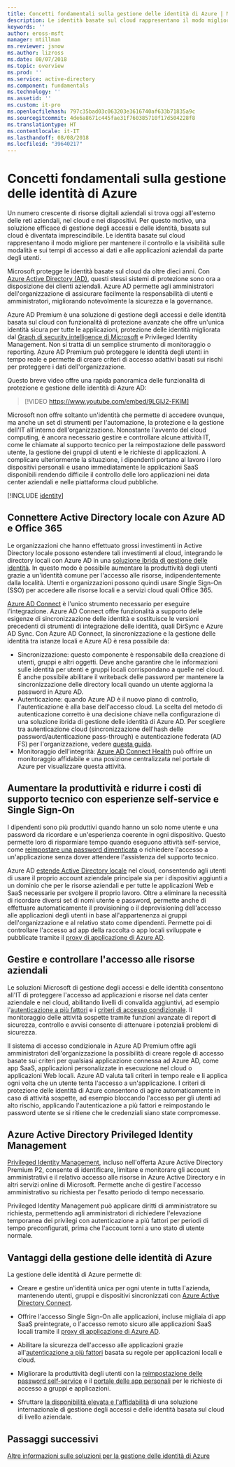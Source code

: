 ```yaml
---
title: Concetti fondamentali sulla gestione delle identità di Azure | Microsoft Docs
description: Le identità basate sul cloud rappresentano il modo migliore per mantenere il controllo e la visibilità sulle modalità e sui tempi di accesso ai dati e alle applicazioni aziendali da parte degli utenti.
keywords: ''
author: eross-msft
manager: mtillman
ms.reviewer: jsnow
ms.author: lizross
ms.date: 08/07/2018
ms.topic: overview
ms.prod: ''
ms.service: active-directory
ms.component: fundamentals
ms.technology: ''
ms.assetid: ''
ms.custom: it-pro
ms.openlocfilehash: 797c35bad03c063203e3616740af633b71835a9c
ms.sourcegitcommit: 4de6a8671c445fae31f760385710f17d504228f8
ms.translationtype: HT
ms.contentlocale: it-IT
ms.lasthandoff: 08/08/2018
ms.locfileid: "39640217"
---
```

# <a name="fundamentals-of-azure-identity-management"></a>Concetti fondamentali sulla gestione delle identità di Azure

Un numero crescente di risorse digitali aziendali si trova oggi all'esterno delle reti aziendali, nel cloud e nei dispositivi. Per questo motivo, una soluzione efficace di gestione degli accessi e delle identità, basata sul cloud è diventata imprescindibile. Le identità basate sul cloud rappresentano il modo migliore per mantenere il controllo e la visibilità sulle modalità e sui tempi di accesso ai dati e alle applicazioni aziendali da parte degli utenti.

Microsoft protegge le identità basate sul cloud da oltre dieci anni. Con [Azure Active Directory (AD)](active-directory-whatis.md), questi stessi sistemi di protezione sono ora a disposizione dei clienti aziendali. Azure AD permette agli amministratori dell'organizzazione di assicurare facilmente la responsabilità di utenti e amministratori, migliorando notevolmente la sicurezza e la governance.

Azure AD Premium è una soluzione di gestione degli accessi e delle identità basata sul cloud con funzionalità di protezione avanzate che offre un'unica identità sicura per tutte le applicazioni, protezione delle identità migliorata dal [Graph di security intelligence di Microsoft](https://www.microsoft.com/en-us/security/intelligence) e Privileged Identity Management. Non si tratta di un semplice strumento di monitoraggio o reporting. Azure AD Premium può proteggere le identità degli utenti in tempo reale e permette di creare criteri di accesso adattivi basati sui rischi per proteggere i dati dell'organizzazione.

Questo breve video offre una rapida panoramica delle funzionalità di protezione e gestione delle identità di Azure AD:
>[!VIDEO https://www.youtube.com/embed/9LGIJ2-FKIM]

Microsoft non offre soltanto un'identità che permette di accedere ovunque, ma anche un set di strumenti per l'automazione, la protezione e la gestione dell'IT all'interno dell'organizzazione. Nonostante l'avvento del cloud computing, è ancora necessario gestire e controllare alcune attività IT, come le chiamate al supporto tecnico per la reimpostazione delle password utente, la gestione dei gruppi di utenti e le richieste di applicazioni. A complicare ulteriormente la situazione, i dipendenti portano al lavoro i loro dispositivi personali e usano immediatamente le applicazioni SaaS disponibili rendendo difficile il controllo delle loro applicazioni nei data center aziendali e nelle piattaforma cloud pubbliche.

[!INCLUDE [identity](../../../includes/azure-ad-licenses.md)]

## <a name="connect-on-premises-active-directory-with-azure-ad-and-office-365"></a>Connettere Active Directory locale con Azure AD e Office 365
Le organizzazioni che hanno effettuato grossi investimenti in Active Directory locale possono estendere tali investimenti al cloud, integrando le directory locali con Azure AD in una [soluzione ibrida di gestione delle identità](https://aka.ms/aadframework). In questo modo è possibile aumentare la produttività degli utenti grazie a un'identità comune per l'accesso alle risorse, indipendentemente dalla località. Utenti e organizzazioni possono quindi usare Single Sign-On (SSO) per accedere alle risorse locali e a servizi cloud quali Office 365.

[Azure AD Connect](https://docs.microsoft.com/azure/active-directory/connect/active-directory-aadconnect) è l'unico strumento necessario per eseguire l'integrazione. Azure AD Connect offre funzionalità a supporto delle esigenze di sincronizzazione delle identità e sostituisce le versioni precedenti di strumenti di integrazione delle identità, quali DirSync e Azure AD Sync. Con Azure AD Connect, la sincronizzazione e la gestione delle identità tra istanze locali e Azure AD è resa possibile da:

- Sincronizzazione: questo componente è responsabile della creazione di utenti, gruppi e altri oggetti. Deve anche garantire che le informazioni sulle identità per utenti e gruppi locali corrispondano a quelle nel cloud. È anche possibile abilitare il writeback delle password per mantenere la sincronizzazione delle directory locali quando un utente aggiorna la password in Azure AD.
- Autenticazione: quando Azure AD è il nuovo piano di controllo, l'autenticazione è alla base dell'accesso cloud. La scelta del metodo di autenticazione corretto è una decisione chiave nella configurazione di una soluzione ibrida di gestione delle identità di Azure AD. Per scegliere tra autenticazione cloud (sincronizzazione dell'hash delle password/autenticazione pass-through) e autenticazione federata (AD FS) per l'organizzazione, vedere [questa guida](https://aka.ms/auth-options).
- Monitoraggio dell'integrità: [Azure AD Connect Health](https://docs.microsoft.com/azure/active-directory/connect-health/active-directory-aadconnect-health) può offrire un monitoraggio affidabile e una posizione centralizzata nel portale di Azure per visualizzare questa attività.

## <a name="increase-productivity-and-reduce-helpdesk-costs-with-self-service-and-single-sign-on-experiences"></a>Aumentare la produttività e ridurre i costi di supporto tecnico con esperienze self-service e Single Sign-On

I dipendenti sono più produttivi quando hanno un solo nome utente e una password da ricordare e un'esperienza coerente in ogni dispositivo. Questo permette loro di risparmiare tempo quando eseguono attività self-service, come [reimpostare una password dimenticata](https://docs.microsoft.com/azure/active-directory/active-directory-passwords) o richiedere l'accesso a un'applicazione senza dover attendere l'assistenza del supporto tecnico.

Azure AD [estende Active Directory locale](https://docs.microsoft.com/azure/active-directory/connect/active-directory-aadconnect) nel cloud, consentendo agli utenti di usare il proprio account aziendale principale sia per i dispositivi aggiunti a un dominio che per le risorse aziendali e per tutte le applicazioni Web e SaaS necessarie per svolgere il proprio lavoro. Oltre a eliminare la necessità di ricordare diversi set di nomi utente e password, permette anche di effettuare automaticamente il provisioning o il deprovisioning dell'accesso alle applicazioni degli utenti in base all'appartenenza ai gruppi dell'organizzazione e al relativo stato come dipendenti. Permette poi di controllare l'accesso ad app della raccolta o app locali sviluppate e pubblicate tramite il [proxy di applicazione di Azure AD](https://docs.microsoft.com/azure/active-directory/active-directory-application-proxy-get-started).

## <a name="manage-and-control-access-to-corporate-resources"></a>Gestire e controllare l'accesso alle risorse aziendali
Le soluzioni Microsoft di gestione degli accessi e delle identità consentono all'IT di proteggere l'accesso ad applicazioni e risorse nel data center aziendale e nel cloud, abilitando livelli di convalida aggiuntivi, ad esempio l'[autenticazione a più fattori](https://docs.microsoft.com/azure/multi-factor-authentication/multi-factor-authentication-whats-next) e i [criteri di accesso condizionale](https://docs.microsoft.com/azure/active-directory/active-directory-conditional-access-azure-portal). Il monitoraggio delle attività sospette tramite funzioni avanzate di report di sicurezza, controllo e avvisi consente di attenuare i potenziali problemi di sicurezza.

Il sistema di accesso condizionale in Azure AD Premium offre agli amministratori dell'organizzazione la possibilità di creare regole di accesso basate sui criteri per qualsiasi applicazione connessa ad Azure AD, come app SaaS, applicazioni personalizzate in esecuzione nel cloud o applicazioni Web locali. Azure AD valuta tali criteri in tempo reale e li applica ogni volta che un utente tenta l'accesso a un'applicazione. I criteri di protezione delle identità di Azure consentono di agire automaticamente in caso di attività sospette, ad esempio bloccando l'accesso per gli utenti ad alto rischio, applicando l'autenticazione a più fattori e reimpostando le password utente se si ritiene che le credenziali siano state compromesse.


## <a name="azure-active-directory-privileged-identity-management"></a>Azure Active Directory Privileged Identity Management

[Privileged Identity Management](https://docs.microsoft.com/azure/active-directory/active-directory-privileged-identity-management-getting-started), incluso nell'offerta Azure Active Directory Premium P2, consente di identificare, limitare e monitorare gli account amministrativi e il relativo accesso alle risorse in Azure Active Directory e in altri servizi online di Microsoft. Permette anche di gestire l'accesso amministrativo su richiesta per l'esatto periodo di tempo necessario.

Privileged Identity Management può applicare diritti di amministratore su richiesta, permettendo agli amministratori di richiedere l'elevazione temporanea dei privilegi con autenticazione a più fattori per periodi di tempo preconfigurati, prima che l'account torni a uno stato di utente normale.

## <a name="benefits-of-azure-identity"></a>Vantaggi della gestione delle identità di Azure

La gestione delle identità di Azure permette di:

-   Creare e gestire un'identità unica per ogni utente in tutta l'azienda, mantenendo utenti, gruppi e dispositivi sincronizzati con [Azure Active Directory Connect](https://docs.microsoft.com/azure/active-directory/connect/active-directory-aadconnect).

-   Offrire l'accesso Single Sign-On alle applicazioni, incluse migliaia di app SaaS preintegrate, o l'accesso remoto sicuro alle applicazioni SaaS locali tramite il [proxy di applicazione di Azure AD](https://docs.microsoft.com/azure/active-directory/active-directory-application-proxy-get-started).

-   Abilitare la sicurezza dell'accesso alle applicazioni grazie all'[autenticazione a più fattori](https://docs.microsoft.com/azure/multi-factor-authentication/multi-factor-authentication-whats-next) basata su regole per applicazioni locali e cloud.

-   Migliorare la produttività degli utenti con la [reimpostazione delle password self-service](https://docs.microsoft.com/azure/active-directory/active-directory-passwords) e il [portale delle app personali](https://docs.microsoft.com/azure/active-directory/active-directory-saas-access-panel-user-help) per le richieste di accesso a gruppi e applicazioni.

-   Sfruttare [la disponibilità elevata e l'affidabilità](https://docs.microsoft.com/azure/architecture/resiliency/high-availability-azure-applications) di una soluzione internazionale di gestione degli accessi e delle identità basata sul cloud di livello aziendale.

## <a name="next-steps"></a>Passaggi successivi
[Altre informazioni sulle soluzioni per la gestione delle identità di Azure](https://docs.microsoft.com/azure/active-directory/understand-azure-identity-solutions)
